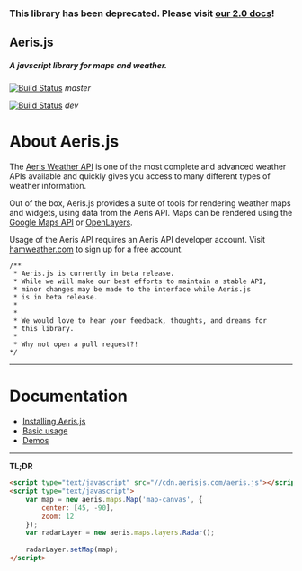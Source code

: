 ### This library has been deprecated. Please visit [our 2.0 docs](https://www.aerisweather.com/support/docs/toolkits/aeris-js-sdk/)!

Aeris.js
-----------------

##### A javscript library for maps and weather.

[![Build Status](https://secure.travis-ci.org/aerisweather/aerisjs.png?branch=master)](http://travis-ci.org/hamweather/aerisjs) *master*

[![Build Status](https://secure.travis-ci.org/aerisweather/aerisjs.png?branch=dev)](http://travis-ci.org/hamweather/aerisjs)
 *dev*

# About Aeris.js

The [Aeris Weather API](http://www.hamweather.com/support/documentation/aeris/) is one of the most complete and advanced weather APIs available and quickly gives you access to many different types of weather information. 

Out of the box, Aeris.js provides a suite of tools for rendering weather maps and widgets, using data from the Aeris API. Maps can be rendered using the [Google Maps API](https://developers.google.com/maps/) or [OpenLayers](http://openlayers.org/).

Usage of the Aeris API requires an Aeris API developer account. Visit [hamweather.com](http://www.hamweather.com/products/aeris-api/pricing/) to sign up for a free account.

```
/**
 * Aeris.js is currently in beta release.
 * While we will make our best efforts to maintain a stable API,
 * minor changes may be made to the interface while Aeris.js
 * is in beta release. 
 *
 *
 * We would love to hear your feedback, thoughts, and dreams for
 * this library.
 *
 * Why not open a pull request?!
*/
```

----------


# Documentation

* [Installing Aeris.js](docs/install.md)
* [Basic usage](docs/usage.md)
* [Demos](docs/demos.md)

----------

**TL;DR**
```html
<script type="text/javascript" src="//cdn.aerisjs.com/aeris.js"></script>
<script type="text/javascript">
    var map = new aeris.maps.Map('map-canvas', {
        center: [45, -90],
        zoom: 12
    });
    var radarLayer = new aeris.maps.layers.Radar();
    
    radarLayer.setMap(map);
</script>
```
